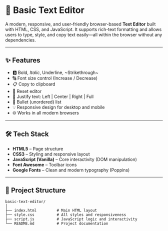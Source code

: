 # 📝 Basic Text Editor

A modern, responsive, and user-friendly browser-based **Text Editor** built with HTML, CSS, and JavaScript. It supports rich-text formatting and allows users to type, style, and copy text easily—all within the browser without any dependencies.

---

## ✨ Features

- 🅱️ Bold, *Italic*, Underline, ~Strikethrough~
- 🔠 Font size control (Increase / Decrease)
- 📋 Copy to clipboard
- 🔁 Reset editor
- 🧾 Justify text: Left | Center | Right | Full
- 📌 Bullet (unordered) list
- 💡 Responsive design for desktop and mobile
- 🌐 Works in all modern browsers

---

## 🛠️ Tech Stack

- **HTML5** – Page structure
- **CSS3** – Styling and responsive layout
- **JavaScript (Vanilla)** – Core interactivity (DOM manipulation)
- **Font Awesome** – Toolbar icons
- **Google Fonts** – Clean and modern typography (Poppins)

---

## 📂 Project Structure

```plaintext
basic-text-editor/
│
├── index.html         # Main HTML layout
├── style.css          # All styles and responsiveness
├── script.js          # JavaScript logic and interactivity
└── README.md          # Project documentation
